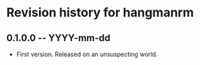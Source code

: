 # Revision history for hangmanrm

## 0.1.0.0 -- YYYY-mm-dd

* First version. Released on an unsuspecting world.
